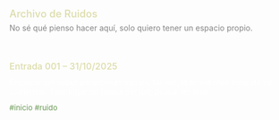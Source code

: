 <!DOCTYPE html>
<html lang="es">
<head>
  <meta charset="UTF-8">
  <title>Noize Bvnnker</title>
  <meta name="viewport" content="width=device-width, initial-scale=1">
  <link href="https://fonts.googleapis.com/css2?family=Source+Code+Pro:wght@400;500&display=swap" rel="stylesheet">
  <style>
    :root{
      --bg:      #0d0d0d;   /* fondo actual */
      --title:   #569cd6;   /* etiquetas HTML */
      --desc:    #858585;   /* atributos / gris subtítulo */
      --entry:   #dcdcaa;   /* selectores / títulos */
      --text:    #ffffff;   /* contenido: puro blanco */
      --hashtag: #6a9955;   /* comentarios */
    }

    body{
      font-family: 'Source Code Pro', monospace;
      font-size:   14px;
      line-height: 1.45;
      background:  var(--bg);
      color:       var(--text);
      max-width:   720px;
      margin:      auto;
      padding:     40px 20px;
    }

    h1{ color: var(--entry); font-weight: 500; font-size: 1.3em; margin: 0 0 6px 0; }
    .desc{ color: var(--desc); margin: 0 0 50px 0; }
    h2{ color: var(--entry); font-weight: 500; font-size: 1.15em; margin: 50px 0 10px 0; }
    p{ color: var(--text); margin: 0 0 12px 0; }
    .meta{ color: var(--hashtag); font-size: 0.95em; }
    a{ color: var(--hashtag); text-decoration: none; }
    a:hover{ text-decoration: underline; }
  </style>
</head>

<body>
  <h1>Archivo de Ruidos</h1>
  <p class="desc">No sé qué pienso hacer aquí, solo quiero tener un espacio propio.</p>

  <article class="post">
    <h2>Entrada 001 – 31/10/2025</h2>
    <p>Empezar sin saber para dónde vas es, tal vez, la forma más honesta de comenzar. Este lugar no busca ser útil; busca ser mío.</p>
    <p class="meta">#inicio #ruido</p>
  </article>
</body>
</html>

